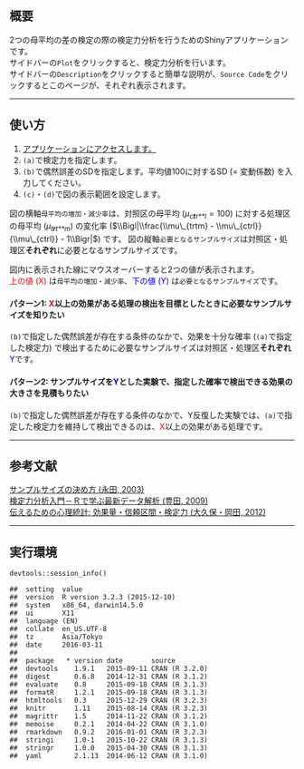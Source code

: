 概要
----

2つの母平均の差の検定の際の検定力分析を行うためのShinyアプリケーションです。  
サイドバーの`Plot`をクリックすると、検定力分析を行います。  
サイドバーの`Description`をクリックすると簡単な説明が、`Source Code`をクリックするとこのページが、それぞれ表示されます。

------------------------------------------------------------------------

使い方
------

1.  [アプリケーションにアクセスします。](https://keachmurakami.shinyapps.io/PowerAnalysis/)  
2.  `(a)`で検定力を指定します。  
3.  `(b)`で偶然誤差のSDを指定します。平均値100に対するSD (= 変動係数)
    を入力してください。  
4.  `(c)`・`(d)`で図の表示範囲を設定します。

図の横軸`母平均の増加・減少率`は、対照区の母平均
(*μ*<sub>*c**t**r**l*</sub> = 100) に対する処理区の母平均
(*μ*<sub>*t**r**t**m*</sub>) の変化率
($\\Bigl|\\frac{\\mu\_{trtm} - \\mu\_{ctrl}}{\\mu\_{ctrl}} - 1\\Bigr|$)
です。
図の縦軸`必要となるサンプルサイズ`は対照区・処理区**それぞれ**に必要となるサンプルサイズです。

図内に表示された線にマウスオーバーすると2つの値が表示されます。  
<span style="color:red">上の値 (X)</span>
は`母平均の増加・減少率`、<span style="color:blue">下の値 (Y)</span>
は`必要となるサンプルサイズ`です。

#### パターン1: <span style="color:red">X</span>以上の効果がある処理の検出を目標としたときに必要なサンプルサイズを知りたい

`(b)`で指定した偶然誤差が存在する条件のなかで、効果を十分な確率
(`(a)`で指定した検定力)
で検出するために必要なサンプルサイズは対照区・処理区**それぞれ**<span
style="color:blue">Y</span>です。

#### パターン2: サンプルサイズを<span style="color:blue">Y</span>とした実験で、指定した確率で検出できる効果の大きさを見積もりたい

`(b)`で指定した偶然誤差が存在する条件のなかで、Y反復した実験では、`(a)`で指定した検定力を維持して検出できるのは、<span
style="color:red">X</span>以上の効果がある処理です。

------------------------------------------------------------------------

参考文献
--------

[サンプルサイズの決め方 (永田,
2003)](http://www.asakura.co.jp/books/isbn/978-4-254-12665-5/)  
[検定力分析入門－Ｒで学ぶ最新データ解析 (豊田,
2009)](http://www.tokyo-tosho.co.jp/books/ISBN978-4-489-02065-0.html)  
[伝えるための心理統計: 効果量・信頼区間・検定力 (大久保・岡田,
2012)](http://www.keisoshobo.co.jp/book/b97219.html)

------------------------------------------------------------------------

実行環境
--------

    devtools::session_info()

    ##  setting  value                       
    ##  version  R version 3.2.3 (2015-12-10)
    ##  system   x86_64, darwin14.5.0        
    ##  ui       X11                         
    ##  language (EN)                        
    ##  collate  en_US.UTF-8                 
    ##  tz       Asia/Tokyo                  
    ##  date     2016-03-11                  
    ## 
    ##  package   * version date       source        
    ##  devtools    1.9.1   2015-09-11 CRAN (R 3.2.0)
    ##  digest      0.6.8   2014-12-31 CRAN (R 3.1.2)
    ##  evaluate    0.8     2015-09-18 CRAN (R 3.1.3)
    ##  formatR     1.2.1   2015-09-18 CRAN (R 3.1.3)
    ##  htmltools   0.3     2015-12-29 CRAN (R 3.2.3)
    ##  knitr       1.11    2015-08-14 CRAN (R 3.2.3)
    ##  magrittr    1.5     2014-11-22 CRAN (R 3.1.2)
    ##  memoise     0.2.1   2014-04-22 CRAN (R 3.1.0)
    ##  rmarkdown   0.9.2   2016-01-01 CRAN (R 3.2.3)
    ##  stringi     1.0-1   2015-10-22 CRAN (R 3.1.3)
    ##  stringr     1.0.0   2015-04-30 CRAN (R 3.1.3)
    ##  yaml        2.1.13  2014-06-12 CRAN (R 3.1.0)
